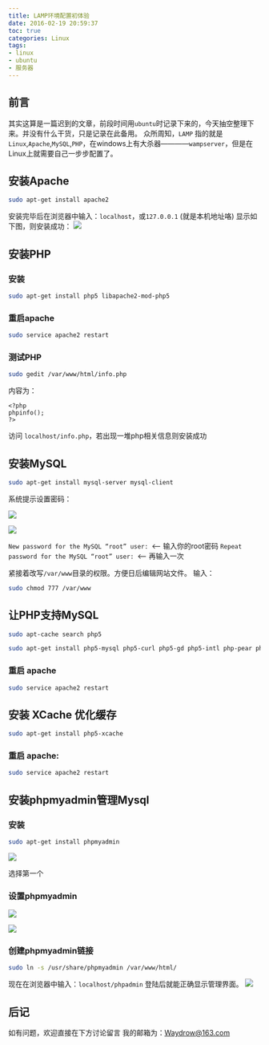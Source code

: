 ```yaml
---
title: LAMP环境配置初体验
date: 2016-02-19 20:59:37
toc: true
categories: Linux
tags:
- linux
- ubuntu
- 服务器
---
```


## 前言
其实这算是一篇迟到的文章，前段时间用`ubuntu`时记录下来的，今天抽空整理下来。并没有什么干货，只是记录在此备用。
众所周知，`LAMP` 指的就是`Linux`,`Apache`,`MySQL`,`PHP`，在windows上有大杀器————`wampserver`，但是在Linux上就需要自己一步步配置了。
<!-- more -->
##  安装Apache
``` bash
sudo apt-get install apache2
```
安装完毕后在浏览器中输入：`localhost`，或`127.0.0.1` (就是本机地址咯)
显示如下图，则安装成功：
![](http://7xqoa3.com1.z0.glb.clouddn.com/imagesImage.png)

## 安装PHP
### 安装
``` bash
sudo apt-get install php5 libapache2-mod-php5
```

### 重启apache
``` bash
sudo service apache2 restart
```

### 测试PHP
``` bash
sudo gedit /var/www/html/info.php
```
内容为：

```
<?php
phpinfo();
?>
```

访问 `localhost/info.php`，若出现一堆php相关信息则安装成功

## 安装MySQL
``` bash
sudo apt-get install mysql-server mysql-client
```

系统提示设置密码：

![](http://7xqoa3.com1.z0.glb.clouddn.com/imagesImage1.png)

![](http://7xqoa3.com1.z0.glb.clouddn.com/imagesImage2.png)

`New password for the MySQL “root” user: `<– 输入你的root密码
`Repeat password for the MySQL “root” user: `<– 再输入一次


紧接着改写`/var/www`目录的权限。方便日后编辑网站文件。
输入：

``` bash
sudo chmod 777 /var/www
```

## 让PHP支持MySQL

``` bash
sudo apt-cache search php5

sudo apt-get install php5-mysql php5-curl php5-gd php5-intl php-pear php5-imagick php5-imap php5-mcrypt php5-memcache php5-ming php5-ps php5-pspell php5-recode php5-snmp php5-sqlite php5-tidy php5-xmlrpc php5-xsl
```

### 重启 apache
``` bash
sudo service apache2 restart
```

## 安装 XCache 优化缓存
``` bash
sudo apt-get install php5-xcache
```

### 重启 apache:
``` bash
sudo service apache2 restart
```

## 安装phpmyadmin管理Mysql
### 安装
``` bash
sudo apt-get install phpmyadmin
```

![](http://7xqoa3.com1.z0.glb.clouddn.com/imagesImage3.png)

选择第一个

### 设置phpmyadmin
![](http://7xqoa3.com1.z0.glb.clouddn.com/imagesImage4.png)

![](http://7xqoa3.com1.z0.glb.clouddn.com/imagesImage5.png)

### 创建phpmyadmin链接
```bash
sudo ln -s /usr/share/phpmyadmin /var/www/html/
```
现在在浏览器中输入：`localhost/phpadmin`
登陆后就能正确显示管理界面。
![](http://7xqoa3.com1.z0.glb.clouddn.com/imagesImage6.png)

## 后记
如有问题，欢迎直接在下方讨论留言
我的邮箱为：<Waydrow@163.com>